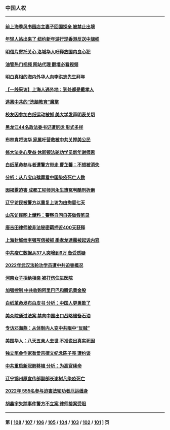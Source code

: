 ### 中国人权
---
#### [前上海季风书园店主妻子回国探亲 被禁止出境](../../pages/ncid278/n13914587.md?01250445) 
#### [年轻人站出来了 纽约新年游行现香港反送中旗帜](../../pages/ncid278/n13914352.md?01250445) 
#### [明信片寄托关心 洛城华人吁释放国内良心犯](../../pages/ncid278/n13913750.md?01250445) 
#### [油管热门视频 网站代理 翻墙必看视频](http://138.2.39.72:81/youtube.html?epic-marker?01250445)
#### [明白真相的海内外华人向李洪志先生拜年](../../pages/ncid278/n13912428.md?01250445) 
#### [【一线采访】上海人逃外地：到处都是戴孝人](../../pages/ncid278/n13912062.md?01250445) 
#### [逃离中共的“洗脑教育”魔掌](../../pages/ncid278/n13912049.md?01250445) 
#### [校友因参加白纸运动被抓 美大学发声明表关切](../../pages/ncid278/n13912005.md?01250445) 
#### [黑龙江44名政法委书记遭厄运 形式多样](../../pages/ncid278/n13909467.md?01250445) 
#### [布林肯将访华 家属吁营救被中共关押美公民](../../pages/ncid278/n13910252.md?01250445) 
#### [修大法身心受益 休斯顿法轮功学员新年谢师恩](../../pages/ncid278/n13910256.md?01250445) 
#### [白纸革命参与者遭警方带走 曹芷馨：不想被消失](../../pages/ncid278/n13909200.md?01250445) 
#### [分析：从八宝山殡葬看中国染疫死亡人数](../../pages/ncid278/n13908998.md?01250445) 
#### [因揭露迫害 成都工程师刘永生遭冤判酷刑折磨](../../pages/ncid278/n13907678.md?01250445) 
#### [辽宁访民被警方以重复上访为由拘留七天](../../pages/ncid278/n13907703.md?01250445) 
#### [山东访民网上爆料：警察自问自答做假笔录](../../pages/ncid278/n13907681.md?01250445) 
#### [唐吉田律师被非法秘密羁押近400天获释](../../pages/ncid278/n13907374.md?01250445) 
#### [上海封城给李强写信被抓 季孝龙透露被起诉内容](../../pages/ncid278/n13907234.md?01250445) 
#### [中共疫亡数据从37人突增到6万 备受质疑](../../pages/ncid278/n13907051.md?01250445) 
#### [2022年武汉法轮功学员遭中共迫害概况](../../pages/ncid278/n13906471.md?01250445) 
#### [河南女子拒绝相亲 被打伤住进医院](../../pages/ncid278/n13906872.md?01250445) 
#### [加强控制 中共收购阿里巴巴和腾讯黄金股](../../pages/ncid278/n13906441.md?01250445) 
#### [白纸革命发布白皮书 分析：中国人更勇敢了](../../pages/ncid278/n13905653.md?01250445) 
#### [美众院通过法案 禁向中国出口战略储备石油](../../pages/ncid278/n13905660.md?01250445) 
#### [专访邓海燕：从体制内人变中共眼中“反贼”](../../pages/ncid278/n13905074.md?01250445) 
#### [美国华人：八天五亲人去世 不准说出真实死因](../../pages/ncid278/n13904818.md?01250445) 
#### [独立笔会作家昝爱宗撰文纪念陈子亮 遭约谈](../../pages/ncid278/n13904602.md?01250445) 
#### [中共重启新冠肺移植 分析：为高官续命](../../pages/ncid278/n13904046.md?01250445) 
#### [辽宁锦州原宣传部副部长谢树凡染疫死亡](../../pages/ncid278/n13904044.md?01250445) 
#### [2022年 555名参与迫害法轮功者厄运缠身](../../pages/ncid278/n13903134.md?01250445) 
#### [胡鑫宇失踪事件警方不立案 律师接案受阻](../../pages/ncid278/n13902696.md?01250445) 

---
#### 第 [ [108](./108.md?01250445) / [107](./107.md?01250445) / [106](./106.md?01250445) / [105](./105.md?01250445) / [104](./104.md?01250445) / [103](./103.md?01250445) / [102](./102.md?01250445) / [101](./101.md?01250445) ] 页
